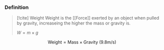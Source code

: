 ### Definition
>[!cite] Weight
>Weight is the [[Force]] exerted by an object when pulled by gravity, increaseing the higher the mass or gravity is.
>
>$W=m\times g$

$$\text{Weight} = \text{Mass} \times \text{Gravity (9.8m/s)}$$
